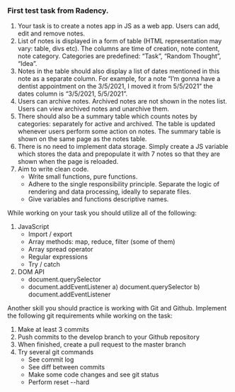 ### First test task from Radency.

1. Your task is to create a notes app in JS as a web app. Users can add, edit and remove notes. 
2. List of notes is displayed in a form of table (HTML representation may vary: table, divs etc). The columns are time of creation, note content, note category. Categories are predefined: “Task”, “Random Thought”, “Idea”.
3. Notes in the table should also display a list of dates mentioned in this note as a separate column. For example, for a note “I’m gonna have a dentist appointment on the 3/5/2021, I moved it from 5/5/2021” the dates column is “3/5/2021, 5/5/2021”.
4. Users can archive notes. Archived notes are not shown in the notes list. Users can view archived notes and unarchive them.
5. There should also be a summary table which counts notes by categories: separately for active and archived. The table is updated whenever users perform some action on notes. The summary table is shown on the same page as the notes table.
6. There is no need to implement data storage. Simply create a JS variable which stores the data and prepopulate it with 7 notes so that they are shown when the page is reloaded.
7. Aim to write clean code.
    - Write small functions, pure functions.
    - Adhere to the single responsibility principle. Separate the logic of rendering and data processing, ideally to separate files. 
    - Give variables and functions descriptive names.

While working on your task you should utilize all of the following:
  1) JavaScript
      - Import / export 
      -  Array methods: map, reduce, filter (some of them)
      - Array spread operator
      - Regular expressions
      - Try / catch
  2) DOM API
      - document.querySelector
      - document.addEventListener
    a) document.querySelector
    b) document.addEventListener

Another skill you should practice is working with Git and Github. Implement the following git requirements while working on the task:
  1) Make at least 3 commits
  2) Push commits to the develop branch to your Github repository 
  3) When finished, create a pull request to the master branch
  4) Try several git commands
     - See commit log
     - See diff between commits
     - Make some code changes and see git status
     - Perform reset --hard
